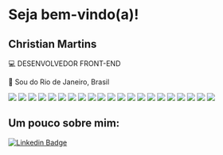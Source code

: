 # Seja bem-vindo(a)!

## Christian Martins

:computer: DESENVOLVEDOR FRONT-END

:house_with_garden: Sou do Rio de Janeiro, Brasil

<!-- Tecnologias -->  
<div style="display: inline_block">
 
 <img src="https://img.shields.io/badge/JavaScript-323330?style=for-the-badge&logo=javascript&logoColor=F7DF1E"/>

 <img src="https://img.shields.io/badge/TypeScript-007ACC?style=for-the-badge&logo=typescript&logoColor=white"/>
 
 <img src="https://img.shields.io/badge/Node.js-339933?style=for-the-badge&logo=nodedotjs&logoColor=white"/>
 
 <img src="https://img.shields.io/badge/React-20232A?style=for-the-badge&logo=react&logoColor=61DAFB"/>
 
 <img src="https://img.shields.io/badge/next.js-000000?style=for-the-badge&logo=nextdotjs&logoColor=white"/>
 
  <img src="https://img.shields.io/badge/React_Native-20232A?style=for-the-badge&logo=react&logoColor=61DAFB"/>
 
 <img src="https://img.shields.io/badge/HTML5-E34F26?style=for-the-badge&logo=html5&logoColor=white"/>
 
 <img src="https://img.shields.io/badge/CSS3-1572B6?style=for-the-badge&logo=css3&logoColor=white"/>
 
  <img src="https://img.shields.io/badge/Tailwind_CSS-38B2AC?style=for-the-badge&logo=tailwind-css&logoColor=white"/>
 
  <img src="https://img.shields.io/badge/Sass-CC6699?style=for-the-badge&logo=sass&logoColor=white"/>
 
 <img src="	https://img.shields.io/badge/Gatsby-663399?style=for-the-badge&logo=gatsby&logoColor=white"/>
 
  <img src="https://img.shields.io/badge/styled--components-DB7093?style=for-the-badge&logo=styled-components&logoColor=white"/>
 
  <img src="https://img.shields.io/badge/Chakra--UI-319795?style=for-the-badge&logo=chakra-ui&logoColor=white"/>
 
  <img src="https://img.shields.io/badge/Spring_Boot-F2F4F9?style=for-the-badge&logo=spring-boot"/>
 
  <img src="https://img.shields.io/badge/GraphQl-E10098?style=for-the-badge&logo=graphql&logoColor=white"/>
 
 <img src="https://img.shields.io/badge/Jest-C21325?style=for-the-badge&logo=jest&logoColor=white"/>
 
  <img src="https://img.shields.io/badge/Docker-2CA5E0?style=for-the-badge&logo=docker&logoColor=white"/>
 
 <img src="https://img.shields.io/badge/strapi-2e7eea?style=for-the-badge&logo=strapi&logoColor=white"/>
 
   <img src="https://img.shields.io/badge/Heroku-430098?style=for-the-badge&logo=heroku&logoColor=white"/>
 
  <img src="https://img.shields.io/badge/Netlify-00C7B7?style=for-the-badge&logo=netlify&logoColor=white"/>
 
 <img src="https://img.shields.io/badge/Vercel-000000?style=for-the-badge&logo=vercel&logoColor=white"/>


## Um pouco sobre mim:
[![Linkedin Badge](https://img.shields.io/badge/-LinkedIn-blue?style=flat-square&logo=Linkedin&logoColor=white&link=https://www.linkedin.com/in/fagnerpsantos/)](https://www.linkedin.com/in/chrmartins/)

